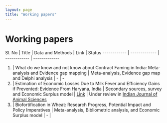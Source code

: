 ```yaml
---
layout: page
title: "Working papers"
---
```

# Working papers #

Sl. No | Title | Data and Methods | Link | Status
------------ | ------------- | ------------ | -------------
1. | What do we know and not know about Contract Faming in India: Meta-analysis and Evidence gap mapping | Meta-analysis, Evidence gap map and Delphi analysis | - | -
2. | Estimation of Economic Losses Due to Milk Fever and Efficiency Gains if Prevented: Evidence From Haryana, India | Secondary sources, survey and Economic Surplus model | [Link](https://papers.ssrn.com/sol3/papers.cfm?abstract_id=3851567) | Under review in [Indian Journal of Animal Sciences](http://epubs.icar.org.in/ejournal/index.php/IJAnS)
3. | Biofortification in Wheat: Research Progress, Potential Impact and Policy Imperatives | Meta-analysis, Bibliometric analysis, and Economic Surplus model | - | 
